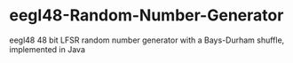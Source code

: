# eegl48-Random-Number-Generator
eegl48 48 bit LFSR random number generator with a Bays-Durham shuffle, implemented in Java
